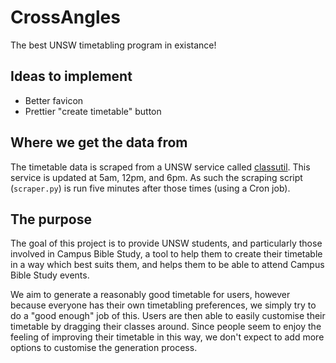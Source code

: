# CrossAngles
The best UNSW timetabling program in existance!

## Ideas to implement

  * Better favicon
  * Prettier "create timetable" button

## Where we get the data from
The timetable data is scraped from a UNSW service called [classutil](http://classutil.unsw.edu.au). This service is updated at 5am, 12pm, and 6pm. As such the scraping script (`scraper.py`) is run five minutes after those times (using a Cron job).

## The purpose
The goal of this project is to provide UNSW students, and particularly those involved in Campus Bible Study, a tool to help them to create their timetable in a way which best suits them, and helps them to be able to attend Campus Bible Study events.

We aim to generate a reasonably good timetable for users, however because everyone has their own timetabling preferences, we simply try to do a "good enough" job of this. Users are then able to easily customise their timetable by dragging their classes around. Since people seem to enjoy the feeling of improving their timetable in this way, we don't expect to add more options to customise the generation process.
